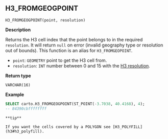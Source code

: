 ## H3_FROMGEOGPOINT

```sql:signature
H3_FROMGEOGPOINT(point, resolution)
```

**Description**

Returns the H3 cell index that the point belongs to in the required `resolution`. It will return `null` on error (invalid geography type or resolution out of bounds). This function is an alias for `H3_FROMGEOPOINT`.

* `point`: `GEOMETRY` point to get the H3 cell from.
* `resolution`: `INT` number between 0 and 15 with the [H3 resolution](https://h3geo.org/docs/core-library/restable).

**Return type**

`VARCHAR(16)`

**Example**

```sql
SELECT carto.H3_FROMGEOGPOINT(ST_POINT(-3.7038, 40.4168), 4);
-- 84390cbffffffff
```

````hint:info
**tip**

If you want the cells covered by a POLYGON see [H3_POLYFILL](h3#h3_polyfill).
````
